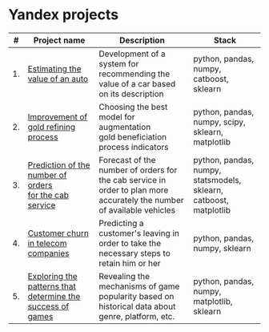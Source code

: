 # Yandex projects

| #    | Project name                | Description                                                     | Stack                                                         |
| ---- | ------------------------------------------------------------ | ------------------------------------------------------------ | ------------------------------------------------------------ |
| 1.   | [Estimating the value of an auto](https://github.com/RenataPyatkova/Yandex_practicum/tree/main/ML/Auto) | Development of a system for recommending the value of a car based on its description| python, pandas, numpy, catboost, sklearn      |
| 2.   | [Improvement of gold refining process](https://github.com/RenataPyatkova/Yandex_practicum/tree/main/ML/Gold_purification) | Choosing the best model for augmentation <br/>gold beneficiation process indicators | python, pandas, numpy, scipy, sklearn, matplotlib       |
| 3.   | [Prediction of the number of orders <br/>for the cab service](https://github.com/RenataPyatkova/Yandex_practicum/tree/main/ML/Taxi_demand) | Forecast of the number of orders for the cab service in order to plan more accurately the number of available vehicles | python, pandas, numpy, statsmodels, sklearn, catboost, matplotlib |
| 4.   | [Customer churn in telecom companies](https://github.com/aq2003/Portfolio/tree/main/Analyzing%20Texts) |Predicting a customer's leaving in order to take the necessary steps to retain him or her | python, pandas, numpy, sklearn |
| 5.   | [Exploring the patterns that determine the success of games](https://github.com/RenataPyatkova/Yandex_practicum/tree/main/DataAnalysis/Games) |Revealing the mechanisms of game popularity based on historical data about genre, platform, etc. | python, pandas, numpy, matplotlib, sklearn |
